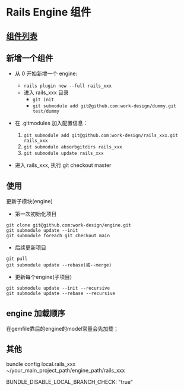 # Rails Engine 组件

## [组件列表](https://work.design/price)


## 新增一个组件

* 从 0 开始新增一个 engine:
  * `rails plugin new --full rails_xxx`
  * 进入 rails_xxx 目录
    * `git init`
    * `git submodule add git@github.com:work-design/dummy.git test/dummy`
* 在 .gitmodules 加入配置信息：
  1. `git submodule add git@github.com:work-design/rails_xxx.git rails_xxx`
  2. `git submodule absorbgitdirs rails_xxx`
  3. `git submodule update rails_xxx`

* 进入 rails_xxx, 执行 git checkout master


## 使用

更新子模块(engine)

* 第一次初始化项目
```
git clone git@github.com:work-design/engine.git
git submodule update --init
git submodule foreach git checkout main
```

* 后续更新项目
```
git pull
git submodule update --rebase(或--merge) 
```

* 更新每个engine(子项目)
```shell
git submodule update --init --recursive
git submodule update --rebase --recursive
```

## engine 加载顺序
在gemfile靠后的engine的model常量会先加载； 


## 其他
bundle config local.rails_xxx ~/your_main_project_path/engine_path/rails_xxx

BUNDLE_DISABLE_LOCAL_BRANCH_CHECK: "true"

